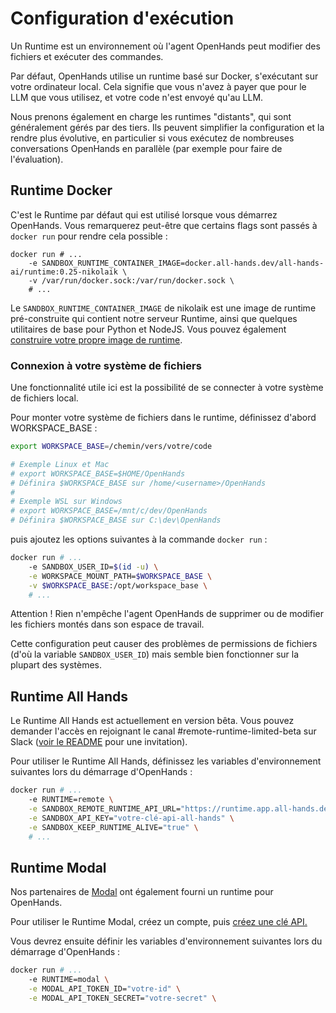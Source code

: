 

# Configuration d'exécution

Un Runtime est un environnement où l'agent OpenHands peut modifier des fichiers et exécuter des commandes.

Par défaut, OpenHands utilise un runtime basé sur Docker, s'exécutant sur votre ordinateur local. Cela signifie que vous n'avez à payer que pour le LLM que vous utilisez, et votre code n'est envoyé qu'au LLM.

Nous prenons également en charge les runtimes "distants", qui sont généralement gérés par des tiers. Ils peuvent simplifier la configuration et la rendre plus évolutive, en particulier si vous exécutez de nombreuses conversations OpenHands en parallèle (par exemple pour faire de l'évaluation).

## Runtime Docker
C'est le Runtime par défaut qui est utilisé lorsque vous démarrez OpenHands. Vous remarquerez peut-être que certains flags sont passés à `docker run` pour rendre cela possible :

```
docker run # ...
    -e SANDBOX_RUNTIME_CONTAINER_IMAGE=docker.all-hands.dev/all-hands-ai/runtime:0.25-nikolaik \
    -v /var/run/docker.sock:/var/run/docker.sock \
    # ...
```

Le `SANDBOX_RUNTIME_CONTAINER_IMAGE` de nikolaik est une image de runtime pré-construite qui contient notre serveur Runtime, ainsi que quelques utilitaires de base pour Python et NodeJS. Vous pouvez également [construire votre propre image de runtime](how-to/custom-sandbox-guide).

### Connexion à votre système de fichiers
Une fonctionnalité utile ici est la possibilité de se connecter à votre système de fichiers local.

Pour monter votre système de fichiers dans le runtime, définissez d'abord WORKSPACE_BASE :
```bash
export WORKSPACE_BASE=/chemin/vers/votre/code

# Exemple Linux et Mac
# export WORKSPACE_BASE=$HOME/OpenHands
# Définira $WORKSPACE_BASE sur /home/<username>/OpenHands
#
# Exemple WSL sur Windows
# export WORKSPACE_BASE=/mnt/c/dev/OpenHands
# Définira $WORKSPACE_BASE sur C:\dev\OpenHands
```

puis ajoutez les options suivantes à la commande `docker run` :

```bash
docker run # ...
    -e SANDBOX_USER_ID=$(id -u) \
    -e WORKSPACE_MOUNT_PATH=$WORKSPACE_BASE \
    -v $WORKSPACE_BASE:/opt/workspace_base \
    # ...
```

Attention ! Rien n'empêche l'agent OpenHands de supprimer ou de modifier les fichiers montés dans son espace de travail.

Cette configuration peut causer des problèmes de permissions de fichiers (d'où la variable `SANDBOX_USER_ID`) mais semble bien fonctionner sur la plupart des systèmes.

## Runtime All Hands
Le Runtime All Hands est actuellement en version bêta. Vous pouvez demander l'accès en rejoignant le canal #remote-runtime-limited-beta sur Slack ([voir le README](https://github.com/All-Hands-AI/OpenHands?tab=readme-ov-file#-join-our-community) pour une invitation).

Pour utiliser le Runtime All Hands, définissez les variables d'environnement suivantes lors du démarrage d'OpenHands :

```bash
docker run # ...
    -e RUNTIME=remote \
    -e SANDBOX_REMOTE_RUNTIME_API_URL="https://runtime.app.all-hands.dev" \
    -e SANDBOX_API_KEY="votre-clé-api-all-hands" \
    -e SANDBOX_KEEP_RUNTIME_ALIVE="true" \
    # ...
```

## Runtime Modal
Nos partenaires de [Modal](https://modal.com/) ont également fourni un runtime pour OpenHands.

Pour utiliser le Runtime Modal, créez un compte, puis [créez une clé API.](https://modal.com/settings)

Vous devrez ensuite définir les variables d'environnement suivantes lors du démarrage d'OpenHands :
```bash
docker run # ...
    -e RUNTIME=modal \
    -e MODAL_API_TOKEN_ID="votre-id" \
    -e MODAL_API_TOKEN_SECRET="votre-secret" \
```
